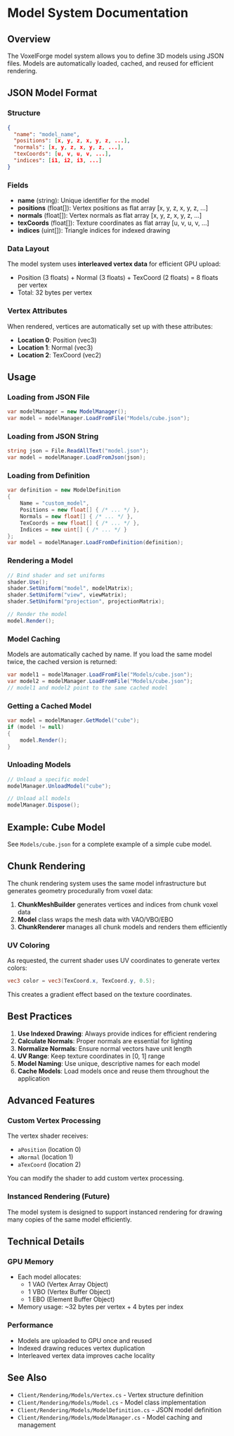 # Model System Documentation

## Overview
The VoxelForge model system allows you to define 3D models using JSON files. Models are automatically loaded, cached, and reused for efficient rendering.

## JSON Model Format

### Structure
```json
{
  "name": "model_name",
  "positions": [x, y, z, x, y, z, ...],
  "normals": [x, y, z, x, y, z, ...],
  "texCoords": [u, v, u, v, ...],
  "indices": [i1, i2, i3, ...]
}
```

### Fields
- **name** (string): Unique identifier for the model
- **positions** (float[]): Vertex positions as flat array [x, y, z, x, y, z, ...]
- **normals** (float[]): Vertex normals as flat array [x, y, z, x, y, z, ...]
- **texCoords** (float[]): Texture coordinates as flat array [u, v, u, v, ...]
- **indices** (uint[]): Triangle indices for indexed drawing

### Data Layout
The model system uses **interleaved vertex data** for efficient GPU upload:
- Position (3 floats) + Normal (3 floats) + TexCoord (2 floats) = 8 floats per vertex
- Total: 32 bytes per vertex

### Vertex Attributes
When rendered, vertices are automatically set up with these attributes:
- **Location 0**: Position (vec3)
- **Location 1**: Normal (vec3)
- **Location 2**: TexCoord (vec2)

## Usage

### Loading from JSON File
```csharp
var modelManager = new ModelManager();
var model = modelManager.LoadFromFile("Models/cube.json");
```

### Loading from JSON String
```csharp
string json = File.ReadAllText("model.json");
var model = modelManager.LoadFromJson(json);
```

### Loading from Definition
```csharp
var definition = new ModelDefinition
{
    Name = "custom_model",
    Positions = new float[] { /* ... */ },
    Normals = new float[] { /* ... */ },
    TexCoords = new float[] { /* ... */ },
    Indices = new uint[] { /* ... */ }
};
var model = modelManager.LoadFromDefinition(definition);
```

### Rendering a Model
```csharp
// Bind shader and set uniforms
shader.Use();
shader.SetUniform("model", modelMatrix);
shader.SetUniform("view", viewMatrix);
shader.SetUniform("projection", projectionMatrix);

// Render the model
model.Render();
```

### Model Caching
Models are automatically cached by name. If you load the same model twice, the cached version is returned:
```csharp
var model1 = modelManager.LoadFromFile("Models/cube.json");
var model2 = modelManager.LoadFromFile("Models/cube.json");
// model1 and model2 point to the same cached model
```

### Getting a Cached Model
```csharp
var model = modelManager.GetModel("cube");
if (model != null)
{
    model.Render();
}
```

### Unloading Models
```csharp
// Unload a specific model
modelManager.UnloadModel("cube");

// Unload all models
modelManager.Dispose();
```

## Example: Cube Model

See `Models/cube.json` for a complete example of a simple cube model.

## Chunk Rendering

The chunk rendering system uses the same model infrastructure but generates geometry procedurally from voxel data:

1. **ChunkMeshBuilder** generates vertices and indices from chunk voxel data
2. **Model** class wraps the mesh data with VAO/VBO/EBO
3. **ChunkRenderer** manages all chunk models and renders them efficiently

### UV Coloring
As requested, the current shader uses UV coordinates to generate vertex colors:
```glsl
vec3 color = vec3(TexCoord.x, TexCoord.y, 0.5);
```
This creates a gradient effect based on the texture coordinates.

## Best Practices

1. **Use Indexed Drawing**: Always provide indices for efficient rendering
2. **Calculate Normals**: Proper normals are essential for lighting
3. **Normalize Normals**: Ensure normal vectors have unit length
4. **UV Range**: Keep texture coordinates in [0, 1] range
5. **Model Naming**: Use unique, descriptive names for each model
6. **Cache Models**: Load models once and reuse them throughout the application

## Advanced Features

### Custom Vertex Processing
The vertex shader receives:
- `aPosition` (location 0)
- `aNormal` (location 1)
- `aTexCoord` (location 2)

You can modify the shader to add custom vertex processing.

### Instanced Rendering (Future)
The model system is designed to support instanced rendering for drawing many copies of the same model efficiently.

## Technical Details

### GPU Memory
- Each model allocates:
  - 1 VAO (Vertex Array Object)
  - 1 VBO (Vertex Buffer Object)
  - 1 EBO (Element Buffer Object)
- Memory usage: ~32 bytes per vertex + 4 bytes per index

### Performance
- Models are uploaded to GPU once and reused
- Indexed drawing reduces vertex duplication
- Interleaved vertex data improves cache locality

## See Also
- `Client/Rendering/Models/Vertex.cs` - Vertex structure definition
- `Client/Rendering/Models/Model.cs` - Model class implementation
- `Client/Rendering/Models/ModelDefinition.cs` - JSON model definition
- `Client/Rendering/Models/ModelManager.cs` - Model caching and management
